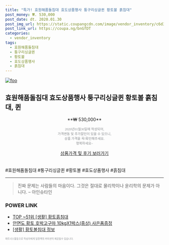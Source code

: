 ```yaml
--- 
title: "특가! 효원해품돌침대 효도상품행사 퉁구리싱글퀸 황토볼 흙침대" 
post_money: ₩. 530,000 
post_date: dt. 2020.01.30 
post_img_url: https://static.coupangcdn.com/image/vendor_inventory/c6d3/607274f90182a19bf74863c95b8170e56b869ef6eb6f926e1764c25ea64c.jpg 
post_link_url: https://coupa.ng/bnGfDT 
categories: 
  - vendor_inventory 
tags: 
  - 효원해품돌침대 
  - 퉁구리싱글퀸 
  - 황토볼 
  - 효도상품행사 
  - 흙침대 
--- 
```

[![foo](https://static.coupangcdn.com/image/vendor_inventory/c6d3/607274f90182a19bf74863c95b8170e56b869ef6eb6f926e1764c25ea64c.jpg)](https://coupa.ng/bnGfDT) 

## 효원해품돌침대 효도상품행사 퉁구리싱글퀸 황토볼 흙침대, 퀸 
<p style="text-align: center;">**₩ 530,000**</p> 
<p style="text-align: center;"><span style="color: #898c8f; font-family: Georgia,Times,serif; font-size: 0.75em;">2020년01월30일에 작성되어, <br>가격변동 및 추가할인이 있을 수 있으니,<br> 상품 가격을 꼭!확인해주세요.<br>행복하세요~</span> 
</p>	 
<div markdown="0" style="text-align: center;"><a href="https://coupa.ng/bnGfDT" class="btn btn--success">상품가격 및 후기 보러가기</a></div> 
<br><br> 
  #효원해품돌침대 #퉁구리싱글퀸 #황토볼 #효도상품행사 #흙침대 
<hr> 

> 진짜 문제는 사람들의 마음이다. 그것은 절대로 물리학이나 윤리학의 문제가 아니다. – 아인슈타인 


### POWER LINK

* <a href="https://blog.naver.com/an0733/221789661566" target="_blank"> TOP ~51위 [생활] 황토흙침대</a>
* <a href="https://blog.naver.com/fasyy4321/221787579873" target="_blank">안면도 황토 호박고구마 10kgX1박스(중상) 사은품증정</a>
* <a href="https://blog.naver.com/fasyy4321/221763689180" target="_blank"> [생활] 황토볼침대 정보 </a>

<span style="color: #898c8f; font-family: Georgia,Times,serif; font-size: 0.55em;">파트너스활동으로 작성자에게 일정액의 커미션이 제공될수 있습니다.</span> 

